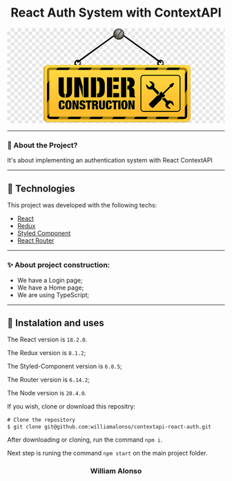 <h1 align="center">
  React Auth System with ContextAPI
</h1>

<div align="center">
  <img src="/public/const.png" alt"under construction" title="under construction" width="600" />
</div>

---




### 🤔 About the Project?

It's about implementing an authentication system with React ContextAPI

---

## 🚀 Technologies

This project was developed with the following techs:

- [React](https://react.dev/)
- [Redux](https://react-redux.js.org/)
- [Styled Component](https://styled-components.com/)
- [React Router](https://reactrouter.com/en/main)

---

### ✨ About project construction:

- We have a Login page;
- We have a Home page;
- We are using TypeScript;

---

## 🙅 Instalation and uses

The React version is `18.2.0`.

The Redux version is `8.1.2`;

The Styled-Component version is `6.0.5`;

The Router version is `6.14.2`;

The Node version is `20.4.0`.

If you wish, clone or download this repositry:

```
# Clone the repository
$ git clone git@github.com:williamalonso/contextapi-react-auth.git
```

After downloading or cloning, run the command `npm i`.

Next step is runing the command `npm start` on the main project folder.

<h3 align="center">William Alonso</h3>
